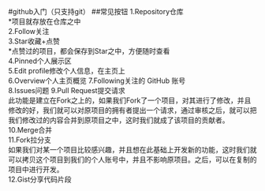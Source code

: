 #github入门（只支持git）
##常见按钮
1.Repository仓库  
*项目就存放在仓库之中  
2.Follow关注  
3.Star收藏+点赞  
*点赞过的项目，都会保存到Star之中，方便随时查看    
4.Pinned个人展示区  
5.Edit profile修改个人信息，在主页上  
6.Overview个人主页概览
7.Following关注的 GitHub 账号   
8.Issues问题
9.Pull Request提交请求  
此功能是建立在Fork之上的，如果我们Fork了一个项目，对其进行了修改，并且修改的好，我们就可以对原项目的拥有者提出一个请求，通过审核之后，就可以把我们修改过的内容合并到原项目之中，这时我们就成了该项目的贡献者。  
10.Merge合并  
11.Fork拉分支  
如果我们对某一个项目比较感兴趣，并且想在此基础上开发新的功能，这时我们就可以拷贝这个项目到我们的个人账号中，并且不影响原项目。之后，可以在复制的项目中进行开发。  
12.Gist分享代码片段
